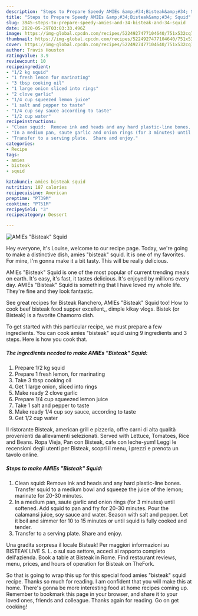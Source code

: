 ```yaml
---
description: "Steps to Prepare Speedy AMIEs &amp;#34;Bisteak&amp;#34; Squid"
title: "Steps to Prepare Speedy AMIEs &amp;#34;Bisteak&amp;#34; Squid"
slug: 3945-steps-to-prepare-speedy-amies-and-34-bisteak-and-34-squid
date: 2020-05-29T03:03:33.496Z
image: https://img-global.cpcdn.com/recipes/5224927477104640/751x532cq70/amies-bisteak-squid-recipe-main-photo.jpg
thumbnail: https://img-global.cpcdn.com/recipes/5224927477104640/751x532cq70/amies-bisteak-squid-recipe-main-photo.jpg
cover: https://img-global.cpcdn.com/recipes/5224927477104640/751x532cq70/amies-bisteak-squid-recipe-main-photo.jpg
author: Travis Houston
ratingvalue: 3.9
reviewcount: 10
recipeingredient:
- "1/2 kg squid"
- "1 fresh lemon for marinating"
- "3 tbsp cooking oil"
- "1 large onion sliced into rings"
- "2 clove garlic"
- "1/4 cup squeezed lemon juice"
- "1 salt and pepper to taste"
- "1/4 cup soy sauce according to taste"
- "1/2 cup water"
recipeinstructions:
- "Clean squid:  Remove ink and heads and any hard plastic-line bones.  Transfer squid to a medium bowl and squeeze the juice of the lemon; marinate for 20-30 minutes."
- "In a medium pan, saute garlic and onion rings (for 3 minutes) until softened.  Add squid to pan and fry for 20-30 minutes.  Pour the calamansi juice, soy sauce and water. Season with salt and pepper.  Let it boil and simmer for 10 to 15 minutes or until squid is fully cooked and tender."
- "Transfer to a serving plate.  Share and enjoy."
categories:
- Recipe
tags:
- amies
- bisteak
- squid

katakunci: amies bisteak squid 
nutrition: 187 calories
recipecuisine: American
preptime: "PT39M"
cooktime: "PT51M"
recipeyield: "3"
recipecategory: Dessert

---
```



![AMIEs &#34;Bisteak&#34; Squid](https://img-global.cpcdn.com/recipes/5224927477104640/751x532cq70/amies-bisteak-squid-recipe-main-photo.jpg)

Hey everyone, it's Louise, welcome to our recipe page. Today, we're going to make a distinctive dish, amies &#34;bisteak&#34; squid. It is one of my favorites. For mine, I'm gonna make it a bit tasty. This will be really delicious.

AMIEs &#34;Bisteak&#34; Squid is one of the most popular of current trending meals on earth. It's easy, it's fast, it tastes delicious. It's enjoyed by millions every day. AMIEs &#34;Bisteak&#34; Squid is something that I have loved my whole life. They're fine and they look fantastic.

See great recipes for Bisteak Ranchero, AMIEs &#34;Bisteak&#34; Squid too! How to cook beef bisteak food supper excellent,, dimple kikay vlogs. Bistek (or Bisteak) is a favorite Chamorro dish.


To get started with this particular recipe, we must prepare a few ingredients. You can cook amies &#34;bisteak&#34; squid using 9 ingredients and 3 steps. Here is how you cook that.

<!--inarticleads1-->

##### The ingredients needed to make AMIEs &#34;Bisteak&#34; Squid:

1. Prepare 1/2 kg squid
1. Prepare 1 fresh lemon, for marinating
1. Take 3 tbsp cooking oil
1. Get 1 large onion, sliced into rings
1. Make ready 2 clove garlic
1. Prepare 1/4 cup squeezed lemon juice
1. Take 1 salt and pepper to taste
1. Make ready 1/4 cup soy sauce, according to taste
1. Get 1/2 cup water


Il ristorante Bisteak, american grill e pizzeria, offre carni di alta qualità provenienti da allevamenti selezionati. Served with Lettuce, Tomatoes, Rice and Beans. Ropa Vieja, Pan con Bisteak, cafe con leche-yum! Leggi le recensioni degli utenti per Bisteak, scopri il menu, i prezzi e prenota un tavolo online. 

<!--inarticleads2-->

##### Steps to make AMIEs &#34;Bisteak&#34; Squid:

1. Clean squid:  Remove ink and heads and any hard plastic-line bones.  Transfer squid to a medium bowl and squeeze the juice of the lemon; marinate for 20-30 minutes.
1. In a medium pan, saute garlic and onion rings (for 3 minutes) until softened.  Add squid to pan and fry for 20-30 minutes.  Pour the calamansi juice, soy sauce and water. Season with salt and pepper.  Let it boil and simmer for 10 to 15 minutes or until squid is fully cooked and tender.
1. Transfer to a serving plate.  Share and enjoy.


Una gradita sorpresa il locale Bisteak! Per maggiori informazioni su BISTEAK LIVE S. L. o sul suo settore, accedi al rapporto completo dell&#39;azienda. Book a table at Bisteak in Rome. Find restaurant reviews, menu, prices, and hours of operation for Bisteak on TheFork. 

So that is going to wrap this up for this special food amies &#34;bisteak&#34; squid recipe. Thanks so much for reading. I am confident that you will make this at home. There's gonna be more interesting food at home recipes coming up. Remember to bookmark this page in your browser, and share it to your loved ones, friends and colleague. Thanks again for reading. Go on get cooking!
